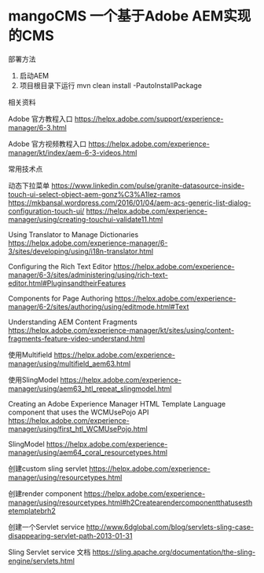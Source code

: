 # mangoCMS 一个基于Adobe AEM实现的CMS

部署方法
1. 启动AEM
2. 项目根目录下运行 mvn clean install -PautoInstallPackage


相关资料

Adobe 官方教程入口
https://helpx.adobe.com/support/experience-manager/6-3.html

Adobe 官方视频教程入口
https://helpx.adobe.com/experience-manager/kt/index/aem-6-3-videos.html

常用技术点

动态下拉菜单
https://www.linkedin.com/pulse/granite-datasource-inside-touch-ui-select-object-aem-gonz%C3%A1lez-ramos
https://mkbansal.wordpress.com/2016/01/04/aem-acs-generic-list-dialog-configuration-touch-ui/
https://helpx.adobe.com/experience-manager/using/creating-touchui-validate11.html

Using Translator to Manage Dictionaries
https://helpx.adobe.com/experience-manager/6-3/sites/developing/using/i18n-translator.html

Configuring the Rich Text Editor
https://helpx.adobe.com/experience-manager/6-3/sites/administering/using/rich-text-editor.html#PluginsandtheirFeatures

Components for Page Authoring
https://helpx.adobe.com/experience-manager/6-2/sites/authoring/using/editmode.html#Text

Understanding AEM Content Fragments
https://helpx.adobe.com/experience-manager/kt/sites/using/content-fragments-feature-video-understand.html

使用Multifield
https://helpx.adobe.com/experience-manager/using/multifield_aem63.html

使用SlingModel
https://helpx.adobe.com/experience-manager/using/aem63_htl_repeat_slingmodel.html

Creating an Adobe Experience Manager HTML Template Language component that uses the WCMUsePojo API
https://helpx.adobe.com/experience-manager/using/first_htl_WCMUsePojo.html

SlingModel
https://helpx.adobe.com/experience-manager/using/aem64_coral_resourcetypes.html

创建custom sling servlet
https://helpx.adobe.com/experience-manager/using/resourcetypes.html

创建render component
https://helpx.adobe.com/experience-manager/using/resourcetypes.html#h2Createarendercomponentthatusesthetemplatebrh2

创建一个Servlet service
http://www.6dglobal.com/blog/servlets-sling-case-disappearing-servlet-path-2013-01-31

Sling Servlet service 文档
https://sling.apache.org/documentation/the-sling-engine/servlets.html

